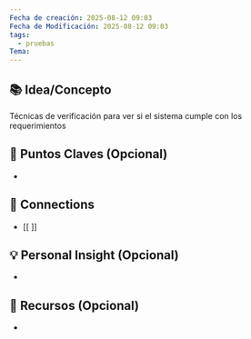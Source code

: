```yaml
---
Fecha de creación: 2025-08-12 09:03
Fecha de Modificación: 2025-08-12 09:03
tags:
  - pruebas
Tema:
---
```



## 📚 Idea/Concepto 

Técnicas de verificación para ver si el sistema cumple con los requerimientos 
## 📌 Puntos Claves (Opcional)
- 

## 🔗 Connections
- [[ ]]

## 💡 Personal Insight (Opcional)
- 
## 🧾 Recursos (Opcional)
- 